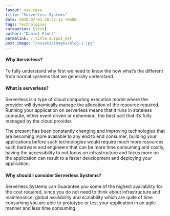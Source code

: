 ```yaml
---
layout: use-case
title: "Serverless Systems"
date: 2020-07-01 20:37:13 +0600
tags: technologies
categories: [test]
author: "Daniel Fiott"
permalink: /:title:output_ext
post_image: "/assets/images/blog-1.jpg"
---
```


<h4>Why Serverless?</h4>
<p>To fully understand why first we need to know the how what’s the different from normal systems that we generally understand.</p>

<h4>What is serverless?</h4>

<p>Serverless is a type of cloud computing execution model where the provider will dynamically manage the allocation of the resource required. Running your application on serverless means that it runs in stateless compute, either event driven or ephemeral, the best part that it’s fully managed by the cloud provider.</p>
<p>The present has been constantly changing and improving technologies that are becoming more available to any end to end consumer, building your applications before such technologies would require much more resources such hardware and engineers that can be more time consuming and costly, having the accessibility to not focus on infrastructure and focus more on the application can result to a faster development and deploying your application.</p>

<h4>Why should I consider Serverless Systems?</h4>

<p>Serverless Systems can Guarantee you some of the highest availability for the cost required, since you do not need to think about infrastructure and maintenance, global availability and scalability which are quite of time consuming you are able to prototype or test your application in an agile manner and less time consuming.</p>